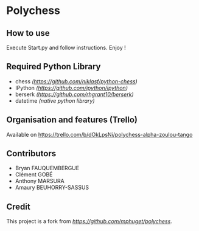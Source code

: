 # Polychess

## How to use

Execute Start.py and follow instructions. Enjoy !

## Required Python Library

* chess *(https://github.com/niklasf/python-chess)*
* IPython *(https://github.com/ipython/ipython)*
* berserk *(https://github.com/rhgrant10/berserk)*
* datetime *(native python library)*

## Organisation and features (Trello)
 Available on https://trello.com/b/dOkLpsNi/polychess-alpha-zoulou-tango
 
## Contributors

* Bryan FAUQUEMBERGUE
* Clément GOBÉ
* Anthony MARSURA
* Amaury BEUHORRY-SASSUS

## Credit
This project is a fork from *https://github.com/mphuget/polychess*.

